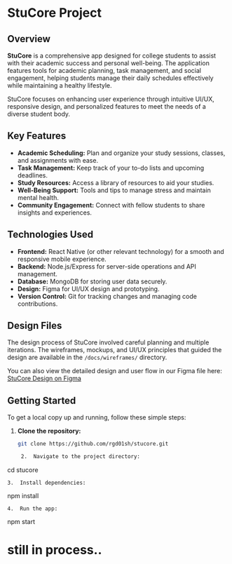 # StuCore Project

## Overview
**StuCore** is a comprehensive app designed for college students to assist with their academic success and personal well-being. The application features tools for academic planning, task management, and social engagement, helping students manage their daily schedules effectively while maintaining a healthy lifestyle.

StuCore focuses on enhancing user experience through intuitive UI/UX, responsive design, and personalized features to meet the needs of a diverse student body.

## Key Features

- **Academic Scheduling:** Plan and organize your study sessions, classes, and assignments with ease.
- **Task Management:** Keep track of your to-do lists and upcoming deadlines.
- **Study Resources:** Access a library of resources to aid your studies.
- **Well-Being Support:** Tools and tips to manage stress and maintain mental health.
- **Community Engagement:** Connect with fellow students to share insights and experiences.

## Technologies Used

- **Frontend:** React Native (or other relevant technology) for a smooth and responsive mobile experience.
- **Backend:** Node.js/Express for server-side operations and API management.
- **Database:** MongoDB for storing user data securely.
- **Design:** Figma for UI/UX design and prototyping.
- **Version Control:** Git for tracking changes and managing code contributions.

## Design Files
The design process of StuCore involved careful planning and multiple iterations. The wireframes, mockups, and UI/UX principles that guided the design are available in the `/docs/wireframes/` directory.

You can also view the detailed design and user flow in our Figma file here: [StuCore Design on Figma](https://www.figma.com/file/dBtvV6OCVrjyF6w1wDnef1/StuCore-App)


## Getting Started

To get a local copy up and running, follow these simple steps:

1. **Clone the repository:**
   ```bash
   git clone https://github.com/rgd01sh/stucore.git

	2.	Navigate to the project directory:

cd stucore


	3.	Install dependencies:

npm install


	4.	Run the app:

npm start


# still in process..

 
